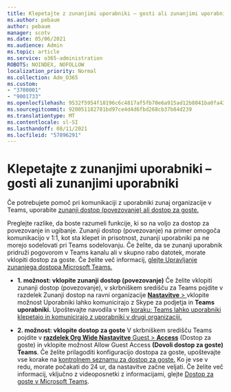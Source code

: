 ```yaml
---
title: Klepetajte z zunanjimi uporabniki – gosti ali zunanjimi uporabniki
ms.author: pebaum
author: pebaum
manager: scotv
ms.date: 05/06/2021
ms.audience: Admin
ms.topic: article
ms.service: o365-administration
ROBOTS: NOINDEX, NOFOLLOW
localization_priority: Normal
ms.collection: Adm_O365
ms.custom:
- "3700001"
- "9001733"
ms.openlocfilehash: 9532f5954f18196c6c4817af5fb70e6a915ad12b8041ba0fa4306eb4b35f78e0
ms.sourcegitcommit: 920051182781bd97ce4d4d6fbd268cb37b84d239
ms.translationtype: MT
ms.contentlocale: sl-SI
ms.lasthandoff: 08/11/2021
ms.locfileid: "57896291"
---
```

# <a name="chat-with-external-users---guests-or-federated-users"></a>Klepetajte z zunanjimi uporabniki – gosti ali zunanjimi uporabniki

Če potrebujete pomoč pri komunikaciji z uporabniki zunaj organizacije v Teams, uporabite [zunanji dostop (povezovanje) ali dostop za goste.](https://docs.microsoft.com/microsoftteams/manage-external-access#external-access-vs-guest-access)

Preglejte razlike, da boste razumeli funkcije, ki so na voljo za dostop za povezovanje in ugibanje. Zunanji dostop (povezovanje) na primer omogoča komunikacijo v 1:1, kot sta klepet in prisotnost, zunanji uporabniki pa ne morejo sodelovati pri Teams sodelovanju. Če želite, da se zunanji uporabnik pridruži pogovorom v Teams kanalu ali v skupno rabo datotek, morate vklopiti dostop za goste. Če želite več informacij, [glejte Upravljanje zunanjega dostopa Microsoft Teams.](https://docs.microsoft.com/microsoftteams/manage-external-access#external-access-vs-guest-access)

- **1. možnost: vklopite zunanji dostop (povezovanje)** Če želite vklopiti zunanji dostop (povezovanje), v skrbniškem središču za Teams pojdite v razdelek Zunanji dostop na ravni organizacije [ **Nastavitve**  > ](https://admin.teams.microsoft.com/company-wide-settings/external-communications) vklopite možnost Uporabniki lahko komunicirajo z Skype za podjetja in **Teams uporabniki.** Upoštevajte navodila v tem [koraku: Teams lahko uporabniki klepetajo in komunicirajo z uporabniki v drugi organizaciji.](https://docs.microsoft.com/microsoftteams/manage-external-access#let-your-teams-users-chat-and-communicate-with-users-in-another-organization)

- **2. možnost: vklopite dostop za goste** V skrbniškem središču Teams pojdite v [ **razdelek Org Wide Nastavitve** Guest  >  **Access**](https://admin.teams.microsoft.com/company-wide-settings/guest-configuration) (Dostop za goste) in vklopite možnost Allow Guest Access **(Dovoli dostop za goste) Teams**. Če želite prilagoditi konfiguracijo dostopa za goste, upoštevajte vse korake na [kontrolnem seznamu za dostop za goste.](https://docs.microsoft.com/microsoftteams/guest-access-checklist) Ko je vse v redu, morate počakati do 24 ur, da nastavitve začne veljati. Če želite več informacij, vključno z videoposnetki z informacijami, glejte [Dostop za goste v Microsoft Teams](https://docs.microsoft.com/microsoftteams/guest-access).